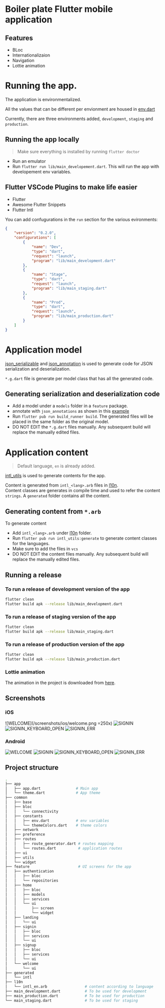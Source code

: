 # Boiler plate Flutter mobile application

## Features
- BLoc
- Internationalizaion 
- Navigation
- Lottie animation


# Running the app.
The application is environmentalized.

All the values that can be different per envionment are housed in [env.dart](lib/common/constants)

Currently, there are three environments added, `development`, `staging` and `production`.

## Running the app locally 
> Make sure everything is installed by running `flutter doctor`

- Run an emulator
- Run `flutter run lib/main_developement.dart`. This will run the app with developement env variables.

## Flutter VSCode Plugins to make life easier
- Flutter
- Awesome Flutter Snippets
- Flutter Intl

You can add confugurations in the `run` section for the various evironments:

```json
{
    "version": "0.2.0",
    "configurations": [
        {
            "name": "Dev",
            "type": "dart",
            "request": "launch",
            "program": "lib/main_development.dart"
        },
        {
            "name": "Stage",
            "type": "dart",
            "request": "launch",
            "program": "lib/main_staging.dart"
        },
        {
            "name": "Prod",
            "type": "dart",
            "request": "launch",
            "program": "lib/main_production.dart"
        }
    ]
}
```

# Application model
[json_serializable](https://pub.dev/packages/json_serializable) and [json_annotation](https://pub.dev/packages/json_annotation) is used to generate code for JSON serialization and deserialization.

`*.g.dart` file is generate per model class that has all the generated code. 

## Generating serialization and deserialization code
- Add a model under a `models` folder in a `feature` package.
- annotate with `json_annotations` as shown in this [example](https://github.com/dart-lang/json_serializable/tree/master/example)
- Run `flutter pub run build_runner build`. The generated files will be placed in the same folder as the original model.
- DO NOT EDIT the `*.g.dart` files manually. Any subsequent build will replace the manually edited files.

# Application content
> Default language, `en` is already added.

[intl_utils](https://pub.dev/packages/intl_utils) is used to generate contents for the app.

Content is generated from `intl_<lang>.arb` files in [l10n](/lib/l10n). <br/>
Content classes are generates in compile time and used to refer the content `strings`. A `generated` folder contains all the content.

## Generating content from `*.arb`
To generate content
- Add `intl_<lang>.arb` under [l10n](/lib/l10n) folder.
- Run `flutter pub run intl_utils:generate` to generate content classes for the languages.
- Make sure to add the files in `vcs`
- DO NOT EDIT the content files manually. Any subsequent build will replace the manually edited files.

## Running a release 

### To run a release of development version of the app
```bash
flutter clean
flutter build apk --release lib/main_development.dart
```
### To run a release of staging version of the app
```bash
flutter clean
flutter build apk --release lib/main_staging.dart
```

### To run a release of production version of the app
```bash
flutter clean
flutter build apk --release lib/main_production.dart
```

### Lottie animation
The animation in the project is downloaded from [here](https://lottiefiles.com/24574-love-pride-heart).

## Screenshots

### iOS
![WELCOME](/screenshots/ios/welcome.png =250x)
![SIGNIN](/screenshots/ios/signin.png)
![SIGNIN_KEYBOARD_OPEN](/screenshots/ios/signin_keyboard_open.png)
![SIGNIN_ERR](/screenshots/ios/signin_error_notification.png)

### Android
![WELCOME](/screenshots/android/welcome.png)
![SIGNIN](/screenshots/android/signin.png)
![SIGNIN_KEYBOARD_OPEN](/screenshots/android/signin_keyboard_open.png)
![SIGNIN_ERR](/screenshots/android/signin_error_notification.png)



## Project structure
```bash
.
├── app
│   ├── app.dart                # Main app
│   └── theme.dart              # App theme
├── common
│   ├── base
│   ├── bloc
│   │   └── connectivity
│   ├── constants
│   │   ├── env.dart            # env variables
│   │   └── themeColors.dart    # theme colors
│   ├── network
│   ├── preference
│   ├── routes
│   │   ├── route_generator.dart # routes mapping
│   │   └── routes.dart          # application routes
│   ├── ui
│   ├── utils
│   └── widget
├── feature                      # UI screens for the app
│   ├── authentication
│   │   ├── bloc
│   │   └── repositories
│   ├── home
│   │   ├── bloc
│   │   ├── models
│   │   ├── services
│   │   └── ui
│   │       ├── screen
│   │       └── widget
│   ├── landing
│   │   └── ui
│   ├── signin
│   │   ├── bloc
│   │   ├── services
│   │   └── ui
│   ├── signup
│   │   ├── bloc
│   │   ├── services
│   │   └── ui
│   └── welcome
│       └── ui
├── generated
│   └── intl
├── l10n
│   └── intl_en.arb                 # content according to language
├── main_development.dart           # To be used for development
├── main_production.dart            # To be used for production
└── main_staging.dart               # To be used for staging
```